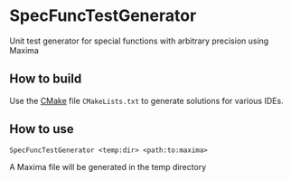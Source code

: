 # SpecFuncTestGenerator

Unit test generator for special functions with arbitrary precision using Maxima

## How to build

Use the [CMake](http://www.cmake.org/) file `CMakeLists.txt` to generate solutions for various IDEs.

## How to use

    SpecFuncTestGenerator <temp:dir> <path:to:maxima>
    
A Maxima file will be generated in the temp directory